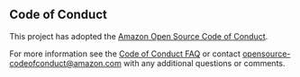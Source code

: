 ## Code of Conduct
This project has adopted the [Amazon Open Source Code of Conduct](https://aws.github.io/code-of-conduct).

For more information see the [Code of Conduct FAQ](https://aws.github.io/code-of-conduct-faq) or contact
opensource-codeofconduct@amazon.com with any additional questions or comments.
